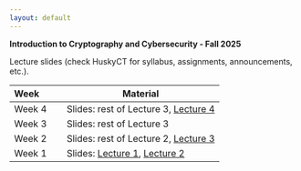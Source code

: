 ```yaml
---
layout: default
---
```


**Introduction to Cryptography and Cybersecurity - Fall 2025**

Lecture slides (check HuskyCT for syllabus, assignments, announcements, etc.).

| Week&emsp;&emsp;| Material           |
|----------|--------------------|
| Week 4 | Slides: rest of Lecture 3, [Lecture 4](./lecture4.pdf) |
| Week 3 | Slides: rest of Lecture 3 |
| Week 2 | Slides: rest of Lecture 2, [Lecture 3](./lecture3.pdf)|
| Week 1 | Slides: [Lecture 1](./lecture1.pdf), [Lecture 2](./lecture2.pdf)|
